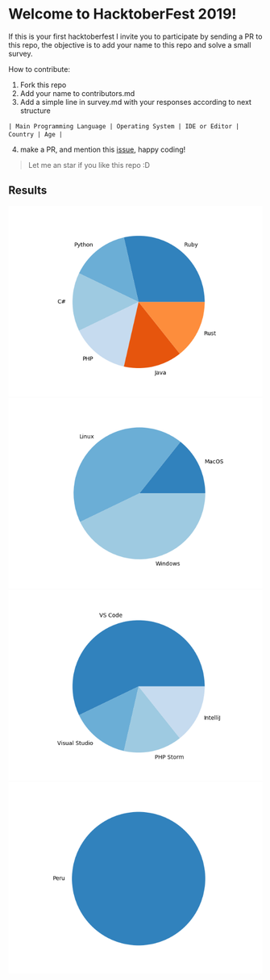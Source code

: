 # Welcome to HacktoberFest 2019!

If this is your first hacktoberfest I invite you to participate by sending a PR to this repo, the objective is to add your name to this repo and solve a small survey.

How to contribute:

1. Fork this repo
2. Add your name to contributors.md
3. Add a simple line in survey.md with your responses according to next structure

```
| Main Programming Language | Operating System | IDE or Editor | Country | Age | 
```

4. make a PR, and mention this [issue](https://github.com/joelibaceta/hacktoberfest-2019/issues/2),  happy coding!

> Let me an star if you like this repo :D

## Results

![Languages](/output/pie_0.png)
![Languages](/output/pie_1.png)
![Languages](/output/pie_2.png)
![Languages](/output/pie_3.png)